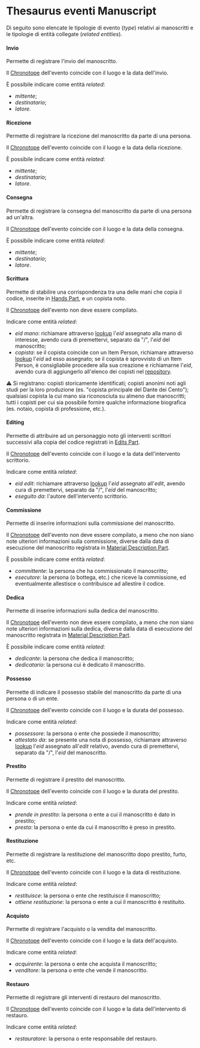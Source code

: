 # Thesaurus eventi Manuscript 

Di seguito sono elencate le tipologie di evento (_type_) relativi ai manoscritti e le tipologie di entità collegate (_related entities_).  


#### Invio 
Permette di registrare l'invio del manoscritto.

Il [Chronotope](Asserted_Chronotope_Brick.md) dell'evento coincide con il luogo e la data dell'invio.   

È possibile indicare come entità _related_:  
* _mittente_;  
* _destinatario_;  
* _latore_.  

#### Ricezione  
Permette di registrare la ricezione del manoscritto da parte di una persona.  

Il [Chronotope](Asserted_Chronotope_Brick.md) dell'evento coincide con il luogo e la data della ricezione.   

È possibile indicare come entità _related_:  
* _mittente_;  
* _destinatario_;  
* _latore_.  

#### Consegna  
Permette di registrare la consegna del manoscritto da parte di una persona ad un'altra.  

Il [Chronotope](Asserted_Chronotope_Brick.md) dell'evento coincide con il luogo e la data della consegna.   

È possibile indicare come entità _related_:  
* _mittente_;  
* _destinatario_;  
* _latore_.  

#### Scrittura
Permette di stabilire una corrispondenza tra una delle mani che copia il codice, inserite in [Hands Part](Hands_Part.md), e un copista noto.  

Il [Chronotope](Asserted_Chronotope_Brick.md) dell'evento non deve essere compilato.  

Indicare come entità _related_:  
* _eid mano_: richiamare attraverso [lookup](lookup.md) l'_eid_ assegnato alla mano di interesse, avendo cura di premettervi, separato da "/", l'_eid_ del manoscritto; 
* _copista_: se il copista coincide con un Item Person, richiamare attraverso [lookup](lookup.md) l'_eid_ ad esso assegnato; se il copista è sprovvisto di un Item Person, è consigliabile procedere alla sua creazione e richiamarne l'_eid_, avendo cura di aggiungerlo all'elenco dei copisti nel [repository](repositories.md).  

⚠️ Si registrano: copisti storicamente identificati; copisti anonimi noti agli studi per la loro produzione (es. "copista principale del Dante dei Cento"); qualsiasi copista la cui mano sia riconosciuta su almeno due manoscritti; tutti i copisti per cui sia possibile fornire qualche informazione biografica (es. notaio, copista di professione, etc.).  

#### Editing
Permette di attribuire ad un personaggio noto gli interventi scrittori successivi alla copia del codice registrati in [Edits Part](Edits_Part.md).  

Il [Chronotope](Asserted_Chronotope_Brick.md) dell'evento coincide con il luogo e la data dell'intervento scrittorio.  

Indicare come entità _related_:  
* _eid edit_: richiamare attraverso [lookup](lookup.md) l'_eid_ assegnato all'_edit_, avendo cura di premettervi, separato da "/", l'_eid_ del manoscritto;  
* _eseguito da_: l'autore dell'intervento scrittorio.   

#### Commissione
Permette di inserire informazioni sulla commissione del manoscritto.  

Il [Chronotope](Asserted_Chronotope_Brick.md) dell'evento non deve essere compilato, a meno che non siano note ulteriori informazioni sulla commissione, diverse dalla data di esecuzione del manoscritto registrata in [Material Description Part](Material_Description_Part.md).  

È possibile indicare come entità _related_:  
* _committente_: la persona che ha commissionato il manoscritto;  
* _esecutore_: la persona (o bottega, etc.) che riceve la commissione, ed eventualmente allestisce o contribuisce ad allestire il codice.  

#### Dedica
Permette di inserire informazioni sulla dedica del manoscritto.  

Il [Chronotope](Asserted_Chronotope_Brick.md) dell'evento non deve essere compilato, a meno che non siano note ulteriori informazioni sulla dedica, diverse dalla data di esecuzione del manoscritto registrata in [Material Description Part](Material_Description_Part.md).  

È possibile indicare come entità _related_: 
* _dedicante_: la persona che dedica il manoscritto;
* _dedicatario_: la persona cui è dedicato il manoscritto.  

#### Possesso
Permette di indicare il possesso stabile del manoscritto da parte di una persona o di un ente.

Il [Chronotope](Asserted_Chronotope_Brick.md) dell'evento coincide con il luogo e la durata del possesso.

Indicare come entità _related_: 
* _possessore_: la persona o ente che possiede il manoscritto;  
* _attestato da_: se presente una nota di possesso, richiamare attraverso [lookup](lookup.md) l'_eid_ assegnato all'_edit_ relativo, avendo cura di premettervi, separato da "/", l'_eid_ del manoscritto.


#### Prestito
Permette di registrare il prestito del manoscritto.  

Il [Chronotope](Asserted_Chronotope_Brick.md) dell'evento coincide con il luogo e la durata del prestito.

Indicare come entità _related_: 
* _prende in prestito_: la persona o ente a cui il manoscritto è dato in prestito;
* _presta_: la persona o ente da cui il manoscritto è preso in prestito.

#### Restituzione
Permette di registrare la restituzione del manoscritto dopo prestito, furto, etc.

Il [Chronotope](Asserted_Chronotope_Brick.md) dell'evento coincide con il luogo e la data di restituzione.

Indicare come entità _related_: 
* _restituisce_: la persona o ente che restituisce il manoscritto;  
* _ottiene restituzione_: la persona o ente a cui il manoscritto è restituito.  

#### Acquisto
Permette di registrare l'acquisto o la vendita del manoscritto.

Il [Chronotope](Asserted_Chronotope_Brick.md) dell'evento coincide con il luogo e la data dell'acquisto.

Indicare come entità _related_: 
* _acquirente_: la persona o ente che acquista il manoscritto;  
* _venditore_: la persona o ente che vende il manoscritto.  

#### Restauro
Permette di registrare gli interventi di restauro del manoscritto.

Il [Chronotope](Asserted_Chronotope_Brick.md) dell'evento coincide con il luogo e la data dell'intervento di restauro.

Indicare come entità _related_: 
* _restauratore_: la persona o ente responsabile del restauro.   
